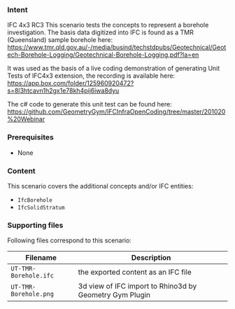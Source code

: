
### Intent

IFC 4x3 RC3
This scenario tests the concepts to represent a borehole investigation.
The basis data digitized into IFC is found as a TMR (Queensland) sample borehole here:
https://www.tmr.qld.gov.au/-/media/busind/techstdpubs/Geotechnical/Geotech-Borehole-Logging/Geotechnical-Borehole-Logging.pdf?la=en

It was used as the basis of a live coding demonstration of generating Unit Tests of IFC4x3 extension,
the recording is available here: https://app.box.com/folder/125960920472?s=8l3htcavn1h2gx1e78kh4pij6iwa8dyu

The c# code to generate this unit test can be found here: https://github.com/GeometryGym/IFCInfraOpenCoding/tree/master/201020%20Webinar

### Prerequisites

- None

### Content

This scenario covers the additional concepts and/or IFC entities:

- `IfcBorehole`
- `IfcSolidStratum`

### Supporting files

Following files correspond to this scenario:

| Filename                           | Description                                                                                            |
|------------------------------------|--------------------------------------------------------------------------------------------------------|
| `UT-TMR-Borehole.ifc`           | the exported content as an IFC file                                                                    |
| `UT-TMR-Borehole.png`           | 3d view of IFC import to Rhino3d by Geometry Gym Plugin |


